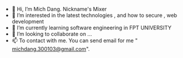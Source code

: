 - 👋 Hi, I’m Mich Dang. Nickname's Mixer
- 👀 I’m interested in the latest technologies , and how to secure , web development
- 🌱 I’m currently learning software engineering in FPT UNIVERSITY
- 💞️ I’m looking to collaborate on ...
- 📫 To contact with me. You can send email for me " michdang.300103@gmail.com".
  
  


<!---
MixCoder03/MixCoder03 is a ✨ special ✨ repository because its `README.md` (this file) appears on your GitHub profile.
You can click the Preview link to take a look at your changes.
--->
